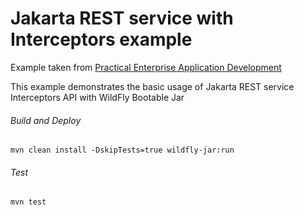 Jakarta REST service with Interceptors example
=====================================
Example taken from [Practical Enterprise Application Development](http://www.itbuzzpress.com/ebooks/java-ee-7-development-on-wildfly.html)

This example demonstrates the basic usage of Jakarta REST service Interceptors API with WildFly Bootable Jar

###### Build and Deploy

```shell
mvn clean install -DskipTests=true wildfly-jar:run
```

###### Test

```shell
mvn test
```

 
